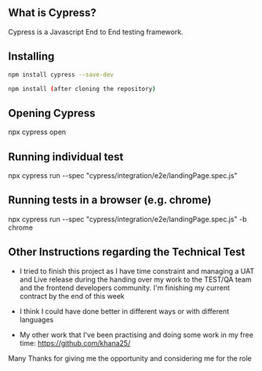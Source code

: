 
## What is Cypress?
Cypress is a Javascript End to End testing framework.

## Installing

```bash
npm install cypress --save-dev
```


```bash
npm install (after cloning the repository)
```

## Opening Cypress

npx cypress open

## Running individual test

npx cypress run --spec "cypress/integration/e2e/landingPage.spec.js" 

## Running tests in a browser (e.g. chrome)

npx cypress run --spec "cypress/integration/e2e/landingPage.spec.js" -b chrome

## Other Instructions regarding the Technical Test

* I tried to finish this project as I have time constraint  and managing a UAT and Live release during the handing over my work to the TEST/QA team and the frontend developers community. I'm finishing my current contract by the end of this week

* I think I could have done better in different ways or with different languages

* My other work that I've been practising and doing some work in my free time:  https://github.com/khana25/

Many Thanks for giving me the opportunity and considering me for the role
